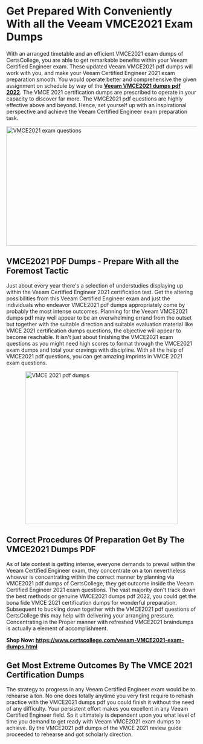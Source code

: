 <h1><strong>Get Prepared With Conveniently With all the Veeam VMCE2021 Exam Dumps&nbsp;</strong></h1>
<p><span style="font-weight: 400;">With an arranged timetable and an efficient  VMCE2021 exam dumps of CertsCollege, you are able to get remarkable benefits within your Veeam Certified Engineer exam. These updated Veeam VMCE2021 pdf dumps will work with you, and make your Veeam Certified Engineer 2021 exam preparation smooth. You would operate better and comprehensive the given assignment on schedule by way of the <strong><a href="https://www.certscollege.com/veeam-VMCE2021-exam-dumps.html">Veeam VMCE2021 dumps pdf 2022</a></strong>. The VMCE 2021 certification dumps are prescribed to operate in your capacity to discover far more. The  VMCE2021 pdf questions are highly effective above and beyond. Hence, set yourself up with an inspirational perspective and achieve the Veeam Certified Engineer exam preparation task.&nbsp;</span></p>
<p><span style="font-weight: 400;"><img style="display: block; margin-left: auto; margin-right: auto;" src="https://i.ibb.co/CPDK3ps/Yellow-and-Blue-Initiative-Blog-Banner.png" alt="VMCE2021 exam questions" width="559" height="315" /></span></p>
<h2><strong>VMCE2021 PDF Dumps - Prepare With all the Foremost Tactic</strong></h2>
<p><span style="font-weight: 400;">Just about every year there's a selection of understudies displaying up within the Veeam Certified Engineer 2021 certification test. Get the altering possibilities from this Veeam Certified Engineer exam and just the individuals who endeavor VMCE2021 pdf dumps appropriately come by probably the most intense outcomes. Planning for the Veeam VMCE2021 dumps pdf may well appear to be an overwhelming errand from the outset but together with the suitable direction and suitable evaluation material like VMCE 2021 certification dumps questions, the objective will appear to become reachable. It isn't just about finishing the VMCE2021 exam questions as you might need high scores to format through the VMCE2021 exam dumps and total your cravings with discipline. With all the help of VMCE2021 pdf questions, you can get amazing imprints in VMCE 2021 exam questions.</span></p>
<p><span style="font-weight: 400;"><a href="https://tinyurl.com/4e24evb2"><img style="display: block; margin-left: auto; margin-right: auto;" src="https://i.ibb.co/9tMrhdY/Teacher-Appreciation-Invitation.png" alt="VMCE 2021 pdf dumps " width="404" height="404" /></a></span></p>
<h2><strong>Correct Procedures Of Preparation Get By The VMCE2021 Dumps PDF</strong></h2>
<p><span style="font-weight: 400;">As of late contest is getting intense, everyone demands to prevail within the Veeam Certified Engineer exam, they concentrate on a ton nevertheless whoever is concentrating within the correct manner by planning via VMCE2021 pdf dumps of CertsCollege, they get outcome inside the Veeam Certified Engineer 2021 exam questions. The vast majority don't track down the best methods or genuine VMCE2021 dumps pdf 2022, you could get the bona fide VMCE 2021 certification dumps for wonderful preparation. Subsequent to buckling down together with the  VMCE2021 pdf questions of CertsCollege this may help with delivering your arranging pressure. Concentrating in the Proper manner with refreshed VMCE2021 braindumps is actually a element of accomplishment.</span></p>
<p><span style="font-weight: 400;"><strong>Shop Now: <a href="https://www.certscollege.com/veeam-VMCE2021-exam-dumps.html">https://www.certscollege.com/veeam-VMCE2021-exam-dumps.html</a></strong></span></p>
<h2><strong>Get Most Extreme Outcomes By The VMCE 2021 Certification Dumps</strong></h2>
<p><span style="font-weight: 400;">The strategy to progress in any Veeam Certified Engineer exam would be to rehearse a ton. No one does totally anytime you very first require to rehash practice with the VMCE2021 dumps pdf you could finish it without the need of any difficulty. Your persistent effort makes you excellent in any Veeam Certified Engineer field. So it ultimately is dependent upon you what level of time you demand to get ready with Veeam VMCE2021 exam dumps to achieve. By the VMCE2021 pdf dumps of the VMCE 2021 review guide proceeded to rehearse and got scholarly direction.</span></p>
